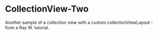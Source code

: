 # CollectionView-Two
Another sample of a collection view with a custom collectionViewLayout - from a Ray W. tutorial.
